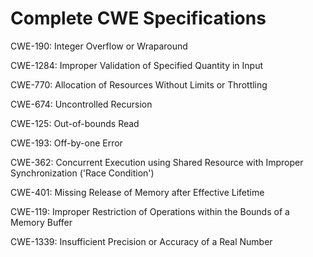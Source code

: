

# Complete CWE Specifications

CWE-190: Integer Overflow or Wraparound

CWE-1284: Improper Validation of Specified Quantity in Input

CWE-770: Allocation of Resources Without Limits or Throttling

CWE-674: Uncontrolled Recursion

CWE-125: Out-of-bounds Read

CWE-193: Off-by-one Error

CWE-362: Concurrent Execution using Shared Resource with Improper Synchronization ('Race Condition')

CWE-401: Missing Release of Memory after Effective Lifetime

CWE-119: Improper Restriction of Operations within the Bounds of a Memory Buffer

CWE-1339: Insufficient Precision or Accuracy of a Real Number
